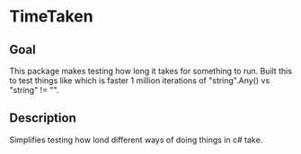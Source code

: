 ﻿# TimeTaken

## Goal
This package makes testing how long it takes for something to run. Built this to test things like which is faster 1 million iterations of "string".Any() vs "string" != "".

## Description 
Simplifies testing how lond different ways of doing things in c# take.
